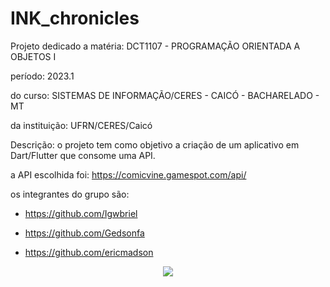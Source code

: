 # INK_chronicles

Projeto dedicado a matéria: DCT1107 - PROGRAMAÇÃO ORIENTADA A OBJETOS I

período: 2023.1

do curso: 	SISTEMAS DE INFORMAÇÃO/CERES - CAICÓ - BACHARELADO - MT

da instituição: UFRN/CERES/Caicó

Descrição: o projeto tem como objetivo a criação de um aplicativo em Dart/Flutter que consome uma API.

a API escolhida foi: https://comicvine.gamespot.com/api/

os integrantes do grupo são: 

 - https://github.com/Igwbriel

 - https://github.com/Gedsonfa

 - https://github.com/ericmadson

<div align = "center">
  <img src = "https://uploaddeimagens.com.br/images/004/494/068/full/inkLogo.png?1685928026" with = "100px"/>
           
 </div>




